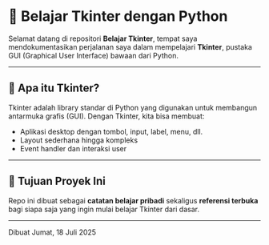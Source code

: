 # 🎨 Belajar Tkinter dengan Python

Selamat datang di repositori **Belajar Tkinter**, tempat saya mendokumentasikan perjalanan saya dalam mempelajari **Tkinter**, pustaka GUI (Graphical User Interface) bawaan dari Python.

---

## 🧠 Apa itu Tkinter?

Tkinter adalah library standar di Python yang digunakan untuk membangun antarmuka grafis (GUI). Dengan Tkinter, kita bisa membuat:
- Aplikasi desktop dengan tombol, input, label, menu, dll.
- Layout sederhana hingga kompleks
- Event handler dan interaksi user

---

## 🎯 Tujuan Proyek Ini

Repo ini dibuat sebagai **catatan belajar pribadi** sekaligus **referensi terbuka** bagi siapa saja yang ingin mulai belajar Tkinter dari dasar.

---

Dibuat Jumat, 18 Juli 2025
